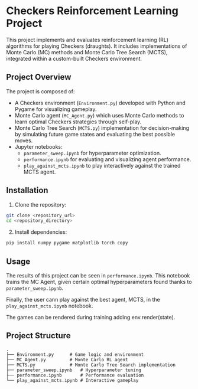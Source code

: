 # Checkers Reinforcement Learning Project

This project implements and evaluates reinforcement learning (RL) algorithms for playing Checkers (draughts). It includes implementations of Monte Carlo (MC) methods and Monte Carlo Tree Search (MCTS), integrated within a custom-built Checkers environment.

## Project Overview

The project is composed of:

- A Checkers environment (`Environment.py`) developed with Python and Pygame for visualizing gameplay.
- Monte Carlo agent (`MC_Agent.py`) which uses Monte Carlo methods to learn optimal Checkers strategies through self-play.
- Monte Carlo Tree Search (`MCTS.py`) implementation for decision-making by simulating future game states and evaluating the best possible moves.
- Jupyter notebooks:
  - `parameter_sweep.ipynb` for hyperparameter optimization.
  - `performance.ipynb` for evaluating and visualizing agent performance.
  - `play_against_mcts.ipynb` to play interactively against the trained MCTS agent.

## Installation

1. Clone the repository:
```bash
git clone <repository_url>
cd <repository_directory>
```

2. Install dependencies:
```bash
pip install numpy pygame matplotlib torch copy
```

## Usage

The results of this project can be seen in `performance.ipynb`. This notebook trains the MC Agent, given certain optimal hyperparameters found thanks to `parameter_sweep.ipynb`.

Finally, the user cann play against the best agent, MCTS, in the  `play_against_mcts.ipynb` notebook.

The games can be rendered during training adding env.render(state). 

## Project Structure
```
.
├── Environment.py      # Game logic and environment
├── MC_Agent.py         # Monte Carlo RL agent
├── MCTS.py             # Monte Carlo Tree Search implementation
├── parameter_sweep.ipynb   # Hyperparameter tuning
├── performance.ipynb       # Performance evaluation
└── play_against_mcts.ipynb # Interactive gameplay
```

